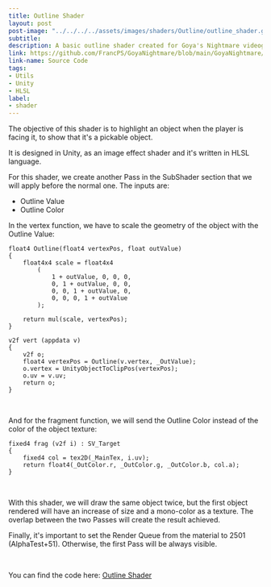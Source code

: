 ```yaml
---
title: Outline Shader
layout: post
post-image: "../../../../assets/images/shaders/Outline/outline_shader.gif"
subtitle: 
description: A basic outline shader created for Goya's Nightmare videogame
link: https://github.com/FrancPS/GoyaNightmare/blob/main/GoyaNightmare/Assets/Shaders/S_Outline.shader
link-name: Source Code
tags:
- Utils
- Unity
- HLSL
label:
- shader
---
```



The objective of this shader is to highlight an object when the player is facing it, to show that it's a pickable object. 

It is designed in Unity, as an image effect shader and it's written in HLSL language.

For this shader, we create another Pass in the SubShader section that we will apply before the normal one. The inputs are:
* Outline Value
* Outline Color

In the vertex function, we have to scale the geometry of the object with the Outline Value:
```
float4 Outline(float4 vertexPos, float outValue)
{
    float4x4 scale = float4x4
        (
            1 + outValue, 0, 0, 0,
            0, 1 + outValue, 0, 0,
            0, 0, 1 + outValue, 0,
            0, 0, 0, 1 + outValue
        );

    return mul(scale, vertexPos);
}

v2f vert (appdata v)
{
    v2f o;
    float4 vertexPos = Outline(v.vertex, _OutValue);
    o.vertex = UnityObjectToClipPos(vertexPos);
    o.uv = v.uv;
    return o;
}
```
<br/>

And for the fragment function, we will send the Outline Color instead of the color of the object texture:
```
fixed4 frag (v2f i) : SV_Target
{
    fixed4 col = tex2D(_MainTex, i.uv);
    return float4(_OutColor.r, _OutColor.g, _OutColor.b, col.a);
}
```
<br/>

With this shader, we will draw the same object twice, but the first object rendered will have an increase of size and a mono-color as a texture. The overlap between the two Passes will create the result achieved.

Finally, it's important to set the Render Queue from the material to 2501 (AlphaTest+51). Otherwise, the first Pass will be always visible. 

<br/>

You can find the code here: <a href="https://github.com/FrancPS/GoyaNightmare/blob/main/GoyaNightmare/Assets/Shaders/S_Outline.shader" target="_blank">Outline Shader</a>